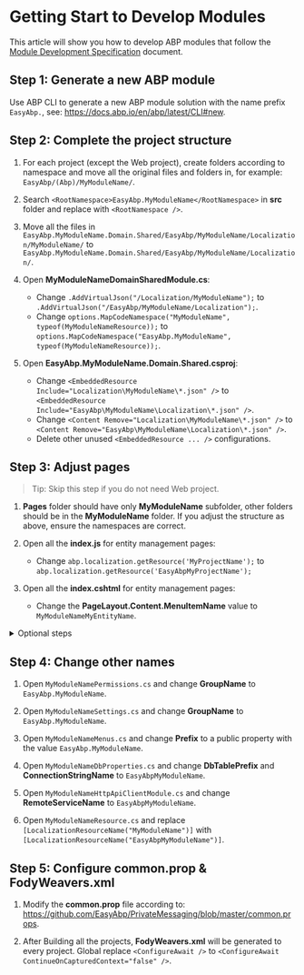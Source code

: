 # Getting Start to Develop Modules
This article will show you how to develop ABP modules that follow the [Module Development Specification](/guide/EasyAbpGuide/Module-Development-Specification.md) document.

## Step 1: Generate a new ABP module

Use ABP CLI to generate a new ABP module solution with the name prefix `EasyAbp.`, see: https://docs.abp.io/en/abp/latest/CLI#new.

## Step 2: Complete the project structure

1. For each project (except the Web project), create folders according to namespace and move all the original files and folders in, for example: `EasyAbp/(Abp)/MyModuleName/`.

2. Search `<RootNamespace>EasyAbp.MyModuleName</RootNamespace>` in **src** folder and replace with `<RootNamespace />`.

3. Move all the files in `EasyAbp.MyModuleName.Domain.Shared/EasyAbp/MyModuleName/Localization/MyModuleName/` to `EasyAbp.MyModuleName.Domain.Shared/EasyAbp/MyModuleName/Localization/`.

4. Open **MyModuleNameDomainSharedModule.cs**:
   * Change `.AddVirtualJson("/Localization/MyModuleName");` to `.AddVirtualJson("/EasyAbp/MyModuleName/Localization");`.
   * Change `options.MapCodeNamespace("MyModuleName", typeof(MyModuleNameResource));` to ``options.MapCodeNamespace("EasyAbp.MyModuleName", typeof(MyModuleNameResource));``.

5. Open **EasyAbp.MyModuleName.Domain.Shared.csproj**:
   * Change `<EmbeddedResource Include="Localization\MyModuleName\*.json" />` to `<EmbeddedResource Include="EasyAbp\MyModuleName\Localization\*.json" />`.
   * Change `<Content Remove="Localization\MyModuleName\*.json" />` to `<Content Remove="EasyAbp\MyModuleName\Localization\*.json" />`.
   * Delete other unused `<EmbeddedResource ... />` configurations.

## Step 3: Adjust pages

> Tip: Skip this step if you do not need Web project.

1. **Pages** folder should have only **MyModuleName** subfolder, other folders should be in the **MyModuleName** folder. If you adjust the structure as above, ensure the namespaces are correct.

2. Open all the **index.js** for entity management pages:
   * Change `abp.localization.getResource('MyProjectName');` to `abp.localization.getResource('EasyAbpMyProjectName');`

3. Open all the **index.cshtml** for entity management pages:
   * Change the **PageLayout.Content.MenuItemName** value to `MyModuleNameMyEntityName`.

<details>
<summary>Optional steps</summary>

1. Open all the **index.js** for entity management pages:
   * Ensure the param value in `new abp.ModalManager()` is correct.
   * Ensure the param value in `abp.auth.isGranted()`is correct.

2. Open all the **index.cshtml** for entity management pages:
   * Ensure the src value in `<abp-script ... />` and `<abp-style ... />` is correct.

3. Open **MyModuleNameMenuContributor.cs**:
   * Ensure the url of each menu item is correct.
   
</details>

## Step 4: Change other names

1. Open `MyModuleNamePermissions.cs` and change **GroupName** to `EasyAbp.MyModuleName`.

2. Open `MyModuleNameSettings.cs` and change **GroupName** to `EasyAbp.MyModuleName`.

3. Open `MyModuleNameMenus.cs` and change **Prefix** to a public property with the value `EasyAbp.MyModuleName`.

4. Open `MyModuleNameDbProperties.cs` and change **DbTablePrefix** and **ConnectionStringName** to `EasyAbpMyModuleName`.

5. Open `MyModuleNameHttpApiClientModule.cs` and change **RemoteServiceName** to `EasyAbpMyModuleName`.

6. Open `MyModuleNameResource.cs` and replace `[LocalizationResourceName("MyModuleName")]` with `[LocalizationResourceName("EasyAbpMyModuleName")]`.

## Step 5: Configure common.prop & FodyWeavers.xml

1. Modify the **common.prop** file according to: https://github.com/EasyAbp/PrivateMessaging/blob/master/common.props.

2. After Building all the projects, **FodyWeavers.xml** will be generated to every project. Global replace `<ConfigureAwait />` to `<ConfigureAwait ContinueOnCapturedContext="false" />`.
